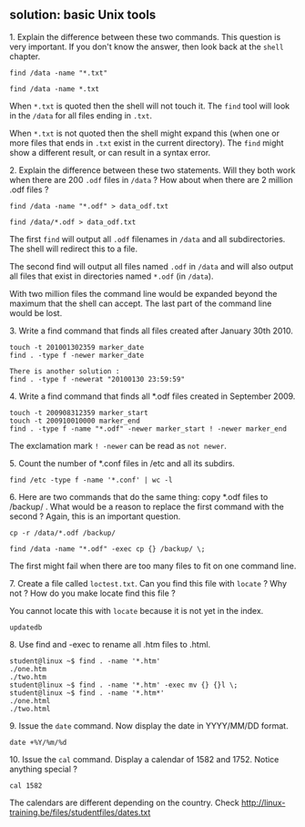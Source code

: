 ## solution: basic Unix tools

1\. Explain the difference between these two commands. This question is
very important. If you don\'t know the answer, then look back at the
`shell` chapter.

    find /data -name "*.txt"

    find /data -name *.txt

When `*.txt` is quoted then the shell will not touch it. The `find` tool
will look in the `/data` for all files ending in `.txt`.

When `*.txt` is not quoted then the shell might expand this (when one or
more files that ends in `.txt` exist in the current directory). The
`find` might show a different result, or can result in a syntax error.

2\. Explain the difference between these two statements. Will they both
work when there are 200 `.odf` files in `/data` ? How about when there
are 2 million .odf files ?

    find /data -name "*.odf" > data_odf.txt

    find /data/*.odf > data_odf.txt

The first `find` will output all `.odf` filenames in `/data` and all
subdirectories. The shell will redirect this to a file.

The second find will output all files named `.odf` in `/data` and will
also output all files that exist in directories named `*.odf` (in
`/data`).

With two million files the command line would be expanded beyond the
maximum that the shell can accept. The last part of the command line
would be lost.

3\. Write a find command that finds all files created after January 30th
2010.

    touch -t 201001302359 marker_date
    find . -type f -newer marker_date 

    There is another solution :
    find . -type f -newerat "20100130 23:59:59"

4\. Write a find command that finds all \*.odf files created in
September 2009.

    touch -t 200908312359 marker_start
    touch -t 200910010000 marker_end
    find . -type f -name "*.odf" -newer marker_start ! -newer marker_end

The exclamation mark `! -newer` can be read as `not newer`.

5\. Count the number of \*.conf files in /etc and all its subdirs.

    find /etc -type f -name '*.conf' | wc -l

6\. Here are two commands that do the same thing: copy \*.odf files to
/backup/ . What would be a reason to replace the first command with the
second ? Again, this is an important question.

    cp -r /data/*.odf /backup/

    find /data -name "*.odf" -exec cp {} /backup/ \;

The first might fail when there are too many files to fit on one command
line.

7\. Create a file called `loctest.txt`. Can you find this file with
`locate` ? Why not ? How do you make locate find this file ?

You cannot locate this with `locate` because it is not yet in the index.

    updatedb

8\. Use find and -exec to rename all .htm files to .html.

    student@linux ~$ find . -name '*.htm'
    ./one.htm
    ./two.htm
    student@linux ~$ find . -name '*.htm' -exec mv {} {}l \;
    student@linux ~$ find . -name '*.htm*'
    ./one.html
    ./two.html

9\. Issue the `date` command. Now display the date in YYYY/MM/DD format.

    date +%Y/%m/%d

10\. Issue the `cal` command. Display a calendar of 1582 and 1752.
Notice anything special ?

    cal 1582

The calendars are different depending on the country. Check
http://linux-training.be/files/studentfiles/dates.txt

